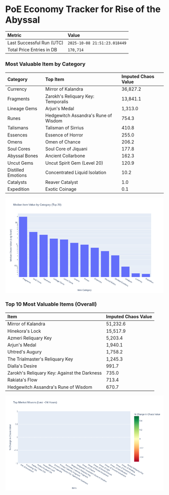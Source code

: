 # PoE Economy Tracker for Rise of the Abyssal

<!-- START_MAINTENANCE -->
| Metric | Value |
|:---|:---|
| Last Successful Run (UTC) | `2025-10-08 21:51:23.018449` |
| Total Price Entries in DB | `170,714` |

<!-- END_MAINTENANCE -->

<!-- START_DATAFRAME_DEBUG -->
<!-- END_DATAFRAME_DEBUG -->

<!-- START_CATEGORY_ANALYSIS -->
### Most Valuable Item by Category
| Category | Top Item | Imputed Chaos Value |
| :--- | :--- | :--- |
| Currency | Mirror of Kalandra | 36,827.2 |
| Fragments | Zarokh's Reliquary Key: Temporalis | 13,841.1 |
| Lineage Gems | Arjun's Medal | 1,313.0 |
| Runes | Hedgewitch Assandra's Rune of Wisdom | 754.3 |
| Talismans | Talisman of Sirrius | 410.8 |
| Essences | Essence of Horror | 255.0 |
| Omens | Omen of Chance | 206.2 |
| Soul Cores | Soul Core of Jiquani | 177.8 |
| Abyssal Bones | Ancient Collarbone | 162.3 |
| Uncut Gems | Uncut Spirit Gem (Level 20) | 120.9 |
| Distilled Emotions | Concentrated Liquid Isolation | 10.2 |
| Catalysts | Reaver Catalyst | 1.0 |
| Expedition | Exotic Coinage | 0.1 |


![Category Analysis Chart](charts/category_analysis.png)
<!-- END_ANALYSIS -->

<!-- START_ANALYSIS -->
### Top 10 Most Valuable Items (Overall)
| Item | Imputed Chaos Value |
| :--- | :--- |
| Mirror of Kalandra | 51,232.6 |
| Hinekora's Lock | 15,517.9 |
| Azmeri Reliquary Key | 5,203.4 |
| Arjun's Medal | 1,940.1 |
| Uhtred's Augury | 1,758.2 |
| The Trialmaster's Reliquary Key | 1,245.3 |
| Dialla's Desire | 991.7 |
| Zarokh's Reliquary Key: Against the Darkness | 735.0 |
| Rakiata's Flow | 713.4 |
| Hedgewitch Assandra's Rune of Wisdom | 670.7 |


![Market Movers Chart](charts/market_movers.png)
<!-- END_ANALYSIS -->

